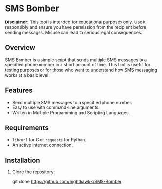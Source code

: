 # SMS Bomber

**Disclaimer:** This tool is intended for educational purposes only. Use it responsibly and ensure you have permission from the recipient before sending messages. Misuse can lead to serious legal consequences.

## Overview

SMS Bomber is a simple script that sends multiple SMS messages to a specified phone number in a short amount of time. This tool is useful for testing purposes or for those who want to understand how SMS messaging works at a basic level.

## Features

- Send multiple SMS messages to a specified phone number.
- Easy to use with command-line arguments.
- Written in Multiple Programming and Scripting Languages.

## Requirements

- `libcurl` for C or `requests` for Python.
- An active internet connection. 

## Installation

1. Clone the repository:

   git clone https://github.com/nighthawkk/SMS-Bomber
